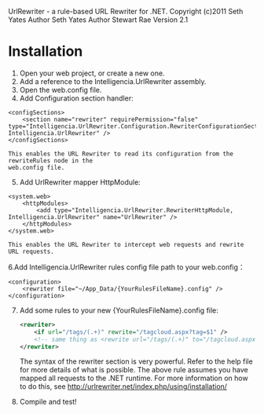 UrlRewriter - a rule-based URL Rewriter for .NET.
Copyright (c)2011 Seth Yates
Author Seth Yates
Author Stewart Rae
Version 2.1

Installation
============
1. Open your web project, or create a new one.
2. Add a reference to the Intelligencia.UrlRewriter assembly.
3. Open the web.config file.
4. Add Configuration section handler:

```
<configSections>
	<section name="rewriter" requirePermission="false" type="Intelligencia.UrlRewriter.Configuration.RewriterConfigurationSectionHandler, Intelligencia.UrlRewriter" />
</configSections>
```
  	
	This enables the URL Rewriter to read its configuration from the rewriteRules node in the
	web.config file.

5. Add UrlRewriter mapper HttpModule:

```
<system.web>
	<httpModules>
		<add type="Intelligencia.UrlRewriter.RewriterHttpModule, Intelligencia.UrlRewriter" name="UrlRewriter" />
	</httpModules>
</system.web>
```
  	
	This enables the URL Rewriter to intercept web requests and rewrite URL requests.
	
6.Add Intelligencia.UrlRewriter rules config file path to your web.config：

```
<configuration>
	<rewriter file="~/App_Data/{YourRulesFileName}.config" />
</configuration>
```
  	
7. Add some rules to your new {YourRulesFileName}.config file:

  	```XML
	<rewriter>
		<if url="/tags/(.+)" rewrite="/tagcloud.aspx?tag=$1" />
		<!-- same thing as <rewrite url="/tags/(.+)" to="/tagcloud.aspx?tag=$1" processing="stop" /> -->
	</rewriter>
  	```
  	
	The syntax of the rewriter section is very powerful.  Refer to the help file for more details
	of what is possible.  The above rule assumes you have mapped all requests to the .NET runtime.
	For more information on how to do this, see http://urlrewriter.net/index.php/using/installation/

8. Compile and test!
